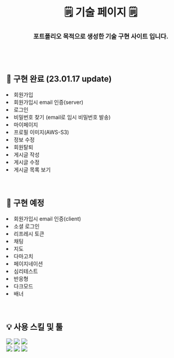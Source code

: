 </br>
</br>
<div align=center>
  <h1>🗒 기술 페이지 🗒</h1>
  <h3>포트폴리오 목적으로 생성한 기술 구현 사이트 입니다.<h3>
</div>
<br><br>

<h2>📂 구현 완료 (23.01.17 update)</h2>
<div>
<li>회원가입</il>
<li>회원가입시 email 인증(server)</il>
<li>로그인</il>
<li>비밀번호 찾기 (email로 임시 비밀번호 발송)</il>
<li>마이페이지</il>
<li>프로필 이미지(AWS-S3)</il>
<li>정보 수정</il>
<li>회원탈퇴</il>
<li>게시글 작성</il>
<li>게시글 수정</il>
<li>게시글 목록 보기</il>
</div>
<br><br>


<h2>📁 구현 예정</h2>
<div>
<li>회원가입시 email 인증(client)</il>
<li>소셜 로그인</il>
<li>리프레시 토큰</il>
<li>채팅</il>
<li>지도</il>
<li>다마고치</il>
<li>페이지네이션</il>
<li>심리테스트</il>
<li>반응형</il>
<li>다크모드</il>
<li>배너</il>
</div>
<br><br>

<h2>💡 사용 스킬 및 툴</h2>
<p>
<img src="https://img.shields.io/badge/javascript-F7DF1E?style=flat-square&logo=javascript&logoColor=black">
<img src="https://img.shields.io/badge/node.js-339933?style=flat-square&logo=Node.js&logoColor=white">
<img src="https://img.shields.io/badge/mysql-4479A1?style=flat-square&logo=mysql&logoColor=white"></br>
<img src="https://img.shields.io/badge/sequelize-52B0E7?style=flat-square&logo=Sequelize&logoColor=white">
<img src="https://img.shields.io/badge/express-000000?style=flat-square&logo=express&logoColor=white">
<img src="https://img.shields.io/badge/amazonaws-232F3E?style=flat-square&logo=amazonaws&logoColor=white">
</p>
</br>
</br>
